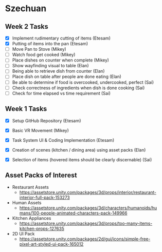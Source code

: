 # Szechuan

## Week 2 Tasks
- [x] Implement rudimentary cutting of items (Etesam)
- [x] Putting of items into the pan (Etesam)
- [ ] Move Pan to Stove (Mikey)
- [ ] Watch food get cooked (Mikey)
- [ ] Place dishes on counter when complete (Mikey)
- [ ] Show wayfinding visual to table (Elan)
- [ ] Being able to retrieve dish from counter (Elan)
- [ ] Place dish on table after people are done eating (Elan)
- [ ] Be able to determine if food is overcooked, undercooked, perfect (Sai)
- [ ] Check correctness of ingredients when dish is done cooking (Sai)
- [ ] Check for time elapsed vs time requirement (Sai)

## Week 1 Tasks
- [x] Setup GitHub Repository (Etesam)
- [x] Basic VR Movement (Mikey)
- [x] Task System UI & Coding Implementation (Etesam)
- [x] Creation of scenes (kitchen / dining area) using asset packs (Elan)
- [x] Selection of items (hovered items should be clearly discernable) (Sai)


## Asset Packs of Interest
- Restaurant Assets
  - https://assetstore.unity.com/packages/3d/props/interior/restaurant-interior-full-pack-153273
- Human Assets
  - https://assetstore.unity.com/packages/3d/characters/humanoids/humans/100-people-animated-characters-pack-149966
- Kitchen Appliances
  - https://assetstore.unity.com/packages/3d/props/too-many-items-kitchen-props-127635
- 2D UI Pack
  - https://assetstore.unity.com/packages/2d/gui/icons/simple-free-pixel-art-styled-ui-pack-165012
